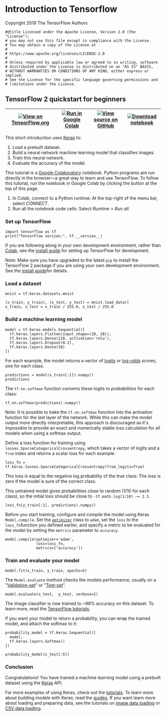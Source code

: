 # Introduction to Tensorflow

Copyright 2019 The TensorFlow Authors

```
#@title Licensed under the Apache License, Version 2.0 (the "License");
# you may not use this file except in compliance with the License.
# You may obtain a copy of the License at
#
# https://www.apache.org/licenses/LICENSE-2.0
#
# Unless required by applicable law or agreed to in writing, software
# distributed under the License is distributed on an "AS IS" BASIS,
# WITHOUT WARRANTIES OR CONDITIONS OF ANY KIND, either express or implied.
# See the License for the specific language governing permissions and
# limitations under the License.
```

## TensorFlow 2 quickstart for beginners <a href="#tensorflow-2-quickstart-for-beginners" id="tensorflow-2-quickstart-for-beginners"></a>

| [![](https://camo.githubusercontent.com/59d636752813948be5871700a7cfe31cf657164cf3fb9294b3e33eaf45488afb/68747470733a2f2f7777772e74656e736f72666c6f772e6f72672f696d616765732f74665f6c6f676f5f333270782e706e67)View on TensorFlow.org](https://www.tensorflow.org/tutorials/quickstart/beginner) | [![](https://camo.githubusercontent.com/756e8e5187b778c7b7440cce63e1ca5069313fea0abddc151a92f5b5f536f471/68747470733a2f2f7777772e74656e736f72666c6f772e6f72672f696d616765732f636f6c61625f6c6f676f5f333270782e706e67)Run in Google Colab](https://colab.research.google.com/github/tensorflow/docs/blob/master/site/en/tutorials/quickstart/beginner.ipynb) | [![](https://camo.githubusercontent.com/a7636a071984705e0b7a669e2bcb64246292e25a2ac9174fdd7c5eaae363c197/68747470733a2f2f7777772e74656e736f72666c6f772e6f72672f696d616765732f4769744875622d4d61726b2d333270782e706e67)View source on GitHub](https://github.com/tensorflow/docs/blob/master/site/en/tutorials/quickstart/beginner.ipynb) | [![](https://camo.githubusercontent.com/3cf80682de19783a0ab31047da32a08b5d62312c3ccd0aa055e7b0576a98a830/68747470733a2f2f7777772e74656e736f72666c6f772e6f72672f696d616765732f646f776e6c6f61645f6c6f676f5f333270782e706e67)Download notebook](https://storage.googleapis.com/tensorflow\_docs/docs/site/en/tutorials/quickstart/beginner.ipynb) |
| ----------------------------------------------------------------------------------------------------------------------------------------------------------------------------------------------------------------------------------------------------------------------------------------------- | ---------------------------------------------------------------------------------------------------------------------------------------------------------------------------------------------------------------------------------------------------------------------------------------------------------------------------------------------------------- | ---------------------------------------------------------------------------------------------------------------------------------------------------------------------------------------------------------------------------------------------------------------------------------------------------------------------------------------- | ---------------------------------------------------------------------------------------------------------------------------------------------------------------------------------------------------------------------------------------------------------------------------------------------------------------------------------------------- |

This short introduction uses [Keras](https://www.tensorflow.org/guide/keras/overview) to:

1. Load a prebuilt dataset.
2. Build a neural network machine learning model that classifies images.
3. Train this neural network.
4. Evaluate the accuracy of the model.

This tutorial is a [Google Colaboratory](https://colab.research.google.com/notebooks/welcome.ipynb) notebook. Python programs are run directly in the browser—a great way to learn and use TensorFlow. To follow this tutorial, run the notebook in Google Colab by clicking the button at the top of this page.

1. In Colab, connect to a Python runtime: At the top-right of the menu bar, select _CONNECT_.
2. Run all the notebook code cells: Select _Runtime_ > _Run all_.

### Set up TensorFlow <a href="#set-up-tensorflow" id="set-up-tensorflow"></a>

```
import tensorflow as tf
print("TensorFlow version:", tf.__version__)
```

If you are following along in your own development environment, rather than [Colab](https://colab.research.google.com/github/tensorflow/docs/blob/master/site/en/tutorials/quickstart/beginner.ipynb), see the [install guide](https://www.tensorflow.org/install) for setting up TensorFlow for development.

Note: Make sure you have upgraded to the latest `pip` to install the TensorFlow 2 package if you are using your own development environment. See the [install guide](https://www.tensorflow.org/install)for details.

### Load a dataset <a href="#load-a-dataset" id="load-a-dataset"></a>

```
mnist = tf.keras.datasets.mnist

(x_train, y_train), (x_test, y_test) = mnist.load_data()
x_train, x_test = x_train / 255.0, x_test / 255.0
```

### Build a machine learning model <a href="#build-a-machine-learning-model" id="build-a-machine-learning-model"></a>

```
model = tf.keras.models.Sequential([
  tf.keras.layers.Flatten(input_shape=(28, 28)),
  tf.keras.layers.Dense(128, activation='relu'),
  tf.keras.layers.Dropout(0.2),
  tf.keras.layers.Dense(10)
])
```

For each example, the model returns a vector of [logits](https://developers.google.com/machine-learning/glossary#logits) or [log-odds](https://developers.google.com/machine-learning/glossary#log-odds) scores, one for each class.

```
predictions = model(x_train[:1]).numpy()
predictions
```

The `tf.nn.softmax` function converts these logits to _probabilities_ for each class:

```
tf.nn.softmax(predictions).numpy()
```

Note: It is possible to bake the `tf.nn.softmax` function into the activation function for the last layer of the network. While this can make the model output more directly interpretable, this approach is discouraged as it's impossible to provide an exact and numerically stable loss calculation for all models when using a softmax output.

Define a loss function for training using `losses.SparseCategoricalCrossentropy`, which takes a vector of logits and a `True` index and returns a scalar loss for each example.

```
loss_fn = tf.keras.losses.SparseCategoricalCrossentropy(from_logits=True)
```

This loss is equal to the negative log probability of the true class: The loss is zero if the model is sure of the correct class.

This untrained model gives probabilities close to random (1/10 for each class), so the initial loss should be close to `-tf.math.log(1/10) ~= 2.3`.

```
loss_fn(y_train[:1], predictions).numpy()
```

Before you start training, configure and compile the model using Keras `Model.compile`. Set the [`optimizer`](https://www.tensorflow.org/api\_docs/python/tf/keras/optimizers) class to `adam`, set the `loss` to the `loss_fn`function you defined earlier, and specify a metric to be evaluated for the model by setting the `metrics` parameter to `accuracy`.

```
model.compile(optimizer='adam',
              loss=loss_fn,
              metrics=['accuracy'])
```

### Train and evaluate your model <a href="#train-and-evaluate-your-model" id="train-and-evaluate-your-model"></a>

```
model.fit(x_train, y_train, epochs=5)
```

The `Model.evaluate` method checks the models performance, usually on a "[Validation-set](https://developers.google.com/machine-learning/glossary#validation-set)" or "[Test-set](https://developers.google.com/machine-learning/glossary#test-set)".

```
model.evaluate(x_test,  y_test, verbose=2)
```

The image classifier is now trained to \~98% accuracy on this dataset. To learn more, read the [TensorFlow tutorials](https://www.tensorflow.org/tutorials/).

If you want your model to return a probability, you can wrap the trained model, and attach the softmax to it:

```
probability_model = tf.keras.Sequential([
  model,
  tf.keras.layers.Softmax()
])
```

```
probability_model(x_test[:5])
```

### Conclusion <a href="#conclusion" id="conclusion"></a>

Congratulations! You have trained a machine learning model using a prebuilt dataset using the [Keras](https://www.tensorflow.org/guide/keras/overview) API.

For more examples of using Keras, check out the [tutorials](https://www.tensorflow.org/tutorials/keras/). To learn more about building models with Keras, read the [guides](https://www.tensorflow.org/guide/keras). If you want learn more about loading and preparing data, see the tutorials on [image data loading](https://www.tensorflow.org/tutorials/load\_data/images) or [CSV data loading](https://www.tensorflow.org/tutorials/load\_data/csv).
